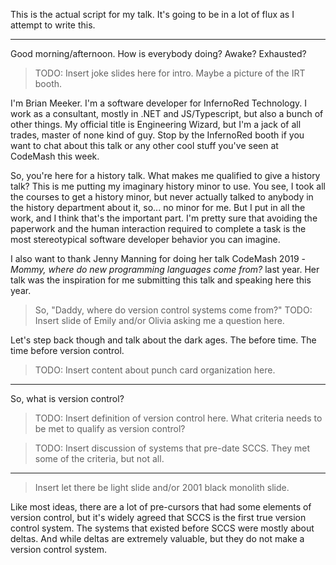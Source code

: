 This is the actual script for my talk. It's going to be in a lot of flux as I attempt to write this.

----

Good morning/afternoon. How is everybody doing? Awake? Exhausted?

> TODO: Insert joke slides here for intro. Maybe a picture of the IRT booth.

I'm Brian Meeker. I'm a software developer for InfernoRed Technology. I work as a consultant, mostly in .NET and JS/Typescript, but also a bunch of other things. My official title is Engineering Wizard, but I'm a jack of all trades, master of none kind of guy. Stop by the InfernoRed booth if you want to chat about this talk or any other cool stuff you've seen at CodeMash this week.

So, you're here for a history talk. What makes me qualified to give a history talk? This is me putting my imaginary history minor to use. You see, I took all the courses to get a history minor, but never actually talked to anybody in the history department about it, so... no minor for me. But I put in all the work, and I think that's the important part. I'm pretty sure that avoiding the paperwork and the human interaction required to complete a task is the most stereotypical software developer behavior you can imagine.

I also want to thank Jenny Manning for doing her talk CodeMash 2019 - _Mommy, where do new programming languages come from?_ last year. Her talk was the inspiration for me submitting this talk and speaking here this year.

> So, "Daddy, where do version control systems come from?"
TODO: Insert slide of Emily and/or Olivia asking me a question here.

Let's step back though and talk about the dark ages. The before time. The time before version control. 

> TODO: Insert content about punch card organization here.

----

So, what is version control?

> TODO: Insert definition of version control here. What criteria needs to be met to qualify as version control?

> TODO: Insert discussion of systems that pre-date SCCS. They met some of the criteria, but not all.

----

> Insert let there be light slide and/or 2001 black monolith slide.

Like most ideas, there are a lot of pre-cursors that had some elements of version control, but it's widely agreed that SCCS is the first true version control system. The systems that existed before SCCS were mostly about deltas. And while deltas are extremely valuable, but they do not make a version control system.